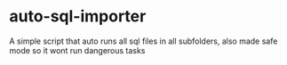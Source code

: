 # auto-sql-importer
A simple script that auto runs all sql files in all subfolders, also made safe mode so it wont run dangerous tasks
